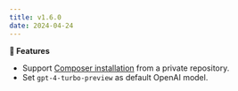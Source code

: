 ```yaml
---
title: v1.6.0
date: 2024-04-24
---
```


**🚀 Features**

- Support [Composer installation](/docs/getting-started/installation#composer) from a private repository.
- Set `gpt-4-turbo-preview` as default OpenAI model.
